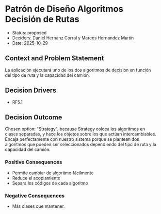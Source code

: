 # Patrón de Diseño Algoritmos Decisión de Rutas

* Status: proposed
* Deciders: Daniel Hernanz Corral y Marcos Hernandez Martín
* Date: 2025-10-29

## Context and Problem Statement

La aplicación ejecutará uno de los dos algoritmos de decisión en función del tipo de ruta y la capacidad del camión.

## Decision Drivers

* RF5.1

## Decision Outcome

Chosen option: "Strategy", because Strategy coloca los algoritmos en clases separadas, y hace los objetos sobre los que actúan intercambiables. Encaja perfectamente con nuestro sistema porque se plantean dos algoritmos que pueden ser seleccionados dependiendo del tipo de ruta y la capacidad del camión.

### Positive Consequences

* Permite cambiar de algoritmo fácilmente
* Reduce el acoplamiento
* Separa los códigos de cada algoritmo

### Negative Consequences

* Más clases que mantener.
